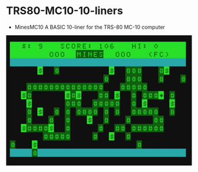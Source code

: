 # TRS80-MC10-10-liners

- MinesMC10
A BASIC 10-liner for the TRS-80 MC-10 computer

![Mines](MinesMC10.jpg)
